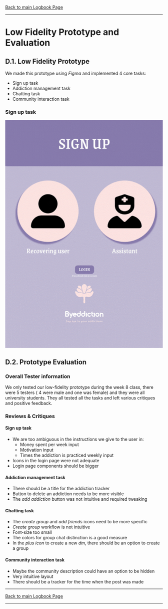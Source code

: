 [Back to main Logbook Page](../hci_logbook.md)

---
# Low Fidelity Prototype and Evaluation

## D.1. Low Fidelity Prototype

We made this prototype using *Figma* and implemented 4 core tasks:
+ Sign up task
+ Addiction management task
+ Chatting task
+ Community interaction task

### Sign up task

![](task_login.gif)

## D.2. Prototype Evaluation

### Overall Tester information

We only tested our low-fidelity prototype during the week 8 class, there were 5 testers ( 4 were male and one was female) and they were all university students.
They all tested all the tasks and left various critiques and positive feedback.

### Reviews & Critiques
#### Sign up task

+ We are too ambiguous in the instructions we give to the user in:
	+ Money spent per week input
	+ Motivation input
	+ Times the addiction is practiced weekly input
+ Icons in the login page were not adequate
+ Login page components should be bigger

#### Addiction management task

+ There should be a title for the addiction tracker
+ Button to delete an addiction needs to be more visible
+ The *add addiction* button was not intuitive and required tweaking

#### Chatting task

+ The *create group* and *add friends* icons need to be more specific
+ *Create group* workflow is not intuitive
+ Font-size too small
+ The colors for group chat distinction is a good measure
+ In the *plus icon* to create a new *dm*, there should be an option to create a group

#### Community interaction task

+ Maybe the community description could have an option to be hidden
+ Very intuitive layout
+ There should be a tracker for the time when the post was made

---
[Back to main Logbook Page](../hci_logbook.md)

---